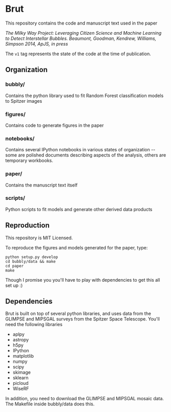 # Brut

This repository contains the code and manuscript text used in the paper

*The Milky Way Project: Leveraging Citizen Science and Machine Learning to Detect Interstellar Bubbles. Beaumont, Goodman, Kendrew, Williams, Simpson 2014, ApJS, in press*

The `v1` tag represents the state of the code at the time of publication.


## Organization

### bubbly/
Contains the python library used to fit Random Forest classification models to Spitzer images

### figures/
Contains code to generate figures in the paper

### notebooks/
Contains several IPython notebooks in various states of organization -- some are polished documents describing aspects of the analysis, others are temporary workbooks.

### paper/
Contains the manuscript text itself

### scripts/
Python scripts to fit models and generate other derived data products


## Reproduction

This repository is MIT Licensed.

To reproduce the figures and models generated for the paper, type:

```
python setup.py develop
cd bubbly/data && make
cd paper
make
```

Though I promise you you'll have to play with dependencies to get this all set up :)

## Dependencies

Brut is built on top of several python libraries, and uses data from the GLIMPSE and MIPSGAL surveys from the Spitzer Space Telescope. You'll need the following libraries

* aplpy
* astropy
* h5py
* IPython
* matplotlib
* numpy
* scipy
* skimage
* sklearn
* picloud
* WiseRF

In addition, you need to download the GLIMPSE and MIPSGAL mosaic data. The Makefile inside bubbly/data does this.
